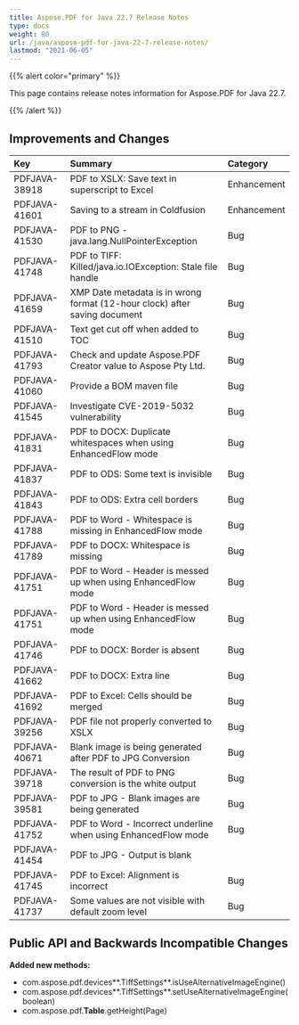 ```yaml
---
title: Aspose.PDF for Java 22.7 Release Notes
type: docs
weight: 80
url: /java/aspose-pdf-for-java-22-7-release-notes/
lastmod: "2021-06-05"
---
```


{{% alert color="primary" %}}

This page contains release notes information for Aspose.PDF for Java 22.7.

{{% /alert %}}
## **Improvements and Changes**

|**Key**|**Summary**|**Category**|
| :- | :- | :- |
|PDFJAVA-38918|PDF to XSLX: Save text in superscript to Excel|Enhancement|
|PDFJAVA-41601|Saving to a stream in Coldfusion|Enhancement|
|PDFJAVA-41530|PDF to PNG - java.lang.NullPointerException|Bug|
|PDFJAVA-41748|PDF to TIFF: Killed/java.io.IOException: Stale file handle|Bug|
|PDFJAVA-41659|XMP Date metadata is in wrong format (12-hour clock) after saving document|Bug|
|PDFJAVA-41510|Text get cut off when added to TOC|Bug|
|PDFJAVA-41793|Check and update Aspose.PDF Creator value to Aspose Pty Ltd.|Bug|
|PDFJAVA-41060|Provide a BOM maven file|Bug|
|PDFJAVA-41545|Investigate CVE-2019-5032 vulnerability|Bug|
|PDFJAVA-41831|PDF to DOCX: Duplicate whitespaces when using EnhancedFlow mode|Bug|
|PDFJAVA-41837|PDF to ODS: Some text is invisible|Bug|
|PDFJAVA-41843|PDF to ODS: Extra cell borders|Bug|
|PDFJAVA-41788|PDF to Word - Whitespace is missing in EnhancedFlow mode|Bug|
|PDFJAVA-41789|PDF to DOCX: Whitespace is missing|Bug|
|PDFJAVA-41751|PDF to Word - Header is messed up when using EnhancedFlow mode|Bug|
|PDFJAVA-41751|PDF to Word - Header is messed up when using EnhancedFlow mode|Bug|
|PDFJAVA-41746|PDF to DOCX: Border is absent|Bug|
|PDFJAVA-41662|PDF to DOCX: Extra line|Bug|
|PDFJAVA-41692|PDF to Excel: Cells should be merged|Bug|
|PDFJAVA-39256|PDF file not properly converted to XSLX|Bug|
|PDFJAVA-40671|Blank image is being generated after PDF to JPG Conversion|Bug|
|PDFJAVA-39718|The result of PDF to PNG conversion is the white output|Bug|
|PDFJAVA-39581|PDF to JPG - Blank images are being generated|Bug|
|PDFJAVA-41752|PDF to Word - Incorrect underline when using EnhancedFlow mode|Bug|
|PDFJAVA-41454|PDF to JPG - Output is blank
|PDFJAVA-41745|PDF to Excel: Alignment is incorrect|Bug|
|PDFJAVA-41737|Some values are not visible with default zoom level|Bug|


## **Public API and Backwards Incompatible Changes**




**Added new  methods:**

- com.aspose.pdf.devices**.TiffSettings**.isUseAlternativeImageEngine()
- com.aspose.pdf.devices**.TiffSettings**.setUseAlternativeImageEngine(boolean)
- com.aspose.pdf.**Table**.getHeight(Page)




